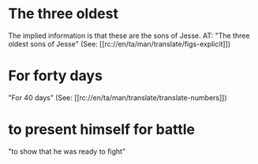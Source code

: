 # The three oldest

The implied information is that these are the sons of Jesse. AT: "The three oldest sons of Jesse" (See: [[rc://en/ta/man/translate/figs-explicit]])

# For forty days

"For 40 days" (See: [[rc://en/ta/man/translate/translate-numbers]])

# to present himself for battle

"to show that he was ready to fight"